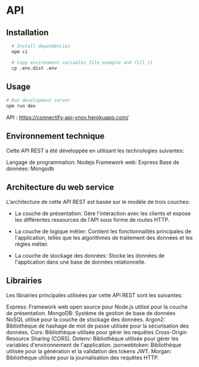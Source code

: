 # API

## Installation

```bash
  # Install dependencies
  npm ci

  # Copy environment variables file example and fill it
  cp .env.dist .env
```

## Usage

```bash
# Run development server
npm run dev
```

API : https://connectify-api-ynov.herokuapp.com/

## Environnement technique

Cette API REST a été développée en utilisant les technologies suivantes:

Langage de programmation: Nodejs
Framework web: Express
Base de données: Mongodb

## Architecture du web service

L'architecture de cette API REST est basée sur le modèle de trois couches:

- La couche de présentation: Gère l'interaction avec les clients et expose les différentes ressources de l'API sous forme de routes HTTP.

- La couche de logique métier: Contient les fonctionnalités principales de l'application, telles que les algorithmes de traitement des données et les règles métier.

- La couche de stockage des données: Stocke les données de l'application dans une base de données relationnelle.

## Librairies

Les librairies principales utilisées par cette API REST sont les suivantes:

Express: Framework web open source pour Node.js utilisé pour la couche de présentation.
MongoDB: Système de gestion de base de données NoSQL utilisé pour la couche de stockage des données.
Argon2: Bibliothèque de hashage de mot de passe utilisée pour la sécurisation des données.
Cors: Bibliothèque utilisée pour gérer les requêtes Cross-Origin Resource Sharing (CORS).
Dotenv: Bibliothèque utilisée pour gérer les variables d'environnement de l'application.
jsonwebtoken: Bibliothèque utilisée pour la génération et la validation des tokens JWT.
Morgan: Bibliothèque utilisée pour la journalisation des requêtes HTTP.
